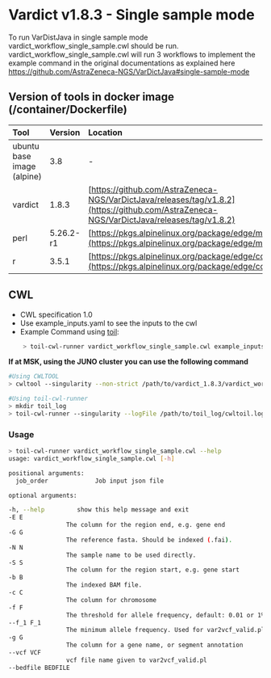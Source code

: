 # Vardict v1.8.3 - Single sample mode
To run VarDistJava in single sample mode vardict_workflow_single_sample.cwl should be run. vardict_workflow_single_sample.cwl will run 3 workflows to implement the example command in the original documentations as explained here
https://github.com/AstraZeneca-NGS/VarDictJava#single-sample-mode



## Version of tools in docker image \(/container/Dockerfile\)

| Tool | Version | Location |
| :--- | :--- | :--- |
| ubuntu base image (alpine) | 3.8 | - |
| vardict | 1.8.3 | [https://github.com/AstraZeneca-NGS/VarDictJava/releases/tag/v1.8.2](https://github.com/AstraZeneca-NGS/VarDictJava/releases/tag/v1.8.2) |
| perl | 5.26.2-r1 | [https://pkgs.alpinelinux.org/package/edge/main/aarch64/perl](https://pkgs.alpinelinux.org/package/edge/main/aarch64/perl) |
| r | 3.5.1 | [https://pkgs.alpinelinux.org/package/edge/community/x86/R](https://pkgs.alpinelinux.org/package/edge/community/x86/R) |

## CWL

* CWL specification 1.0
* Use example\_inputs.yaml to see the inputs to the cwl
* Example Command using [toil](https://toil.readthedocs.io):

```bash
    > toil-cwl-runner vardict_workflow_single_sample.cwl example_inputs.yaml
```

**If at MSK, using the JUNO cluster you can use the following command**

```bash
#Using CWLTOOL
> cwltool --singularity --non-strict /path/to/vardict_1.8.3/vardict_workflow_single_sample.cwl /path/to/inputs.yaml

#Using toil-cwl-runner
> mkdir toil_log
> toil-cwl-runner --singularity --logFile /path/to/toil_log/cwltoil.log  --jobStore /path/to/jobStore --batchSystem lsf --workDir /path/to =toil_log --outdir . --writeLogs /path/to/toil_log --logLevel DEBUG --stats --retryCount 2 --disableCaching --maxLogFileSize 20000000000 /path/to/vardict_1.8.3/vardict_workflow_single_sample.cwl /path/to/inputs.yaml > toil.stdout 2> toil.stderr &
```

### Usage

```bash
> toil-cwl-runner vardict_workflow_single_sample.cwl --help
usage: vardict_workflow_single_sample.cwl [-h]

positional arguments:
  job_order             Job input json file

optional arguments:

-h, --help         show this help message and exit
-E E
                The column for the region end, e.g. gene end
-G G
                The reference fasta. Should be indexed (.fai).
-N N
                The sample name to be used directly.
-S S
                The column for the region start, e.g. gene start
-b B
                The indexed BAM file.
-c C
                The column for chromosome
-f F
                The threshold for allele frequency, default: 0.01 or 1%
--f_1 F_1
                The minimum allele frequency. Used for var2vcf_valid.pl
-g G
                The column for a gene name, or segment annotation
--vcf VCF
                vcf file name given to var2vcf_valid.pl
--bedfile BEDFILE
```
